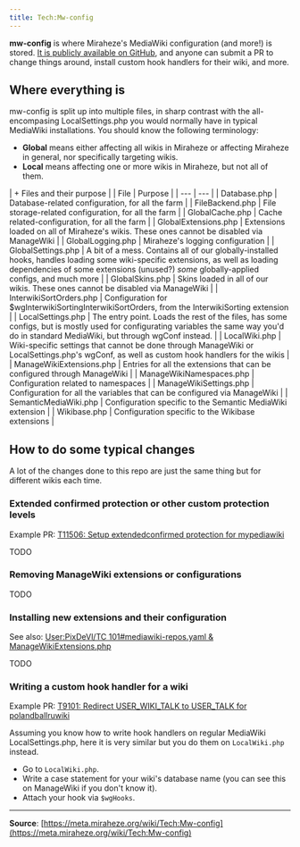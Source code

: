 ```yaml
---
title: Tech:Mw-config
---
```


**mw-config** is where Miraheze's MediaWiki configuration (and more!) is stored. [It is publicly available on GitHub](https://meta.miraheze.org/wiki/github:miraheze/mw-config), and anyone can submit a PR to change things around, install custom hook handlers for their wiki, and more.

## Where everything is

mw-config is split up into multiple files, in sharp contrast with the all-encompasing LocalSettings.php you would normally have in typical MediaWiki installations. You should know the following terminology:

* **Global** means either affecting all wikis in Miraheze or affecting Miraheze in general, nor specifically targeting wikis.
* **Local** means affecting one or more wikis in Miraheze, but not all of them.

| + Files and their purpose |
| File | Purpose |
| --- | --- |
| Database.php | Database-related configuration, for all the farm |
| FileBackend.php | File storage-related configuration, for all the farm |
| GlobalCache.php | Cache related-configuration, for all the farm |
| GlobalExtensions.php | Extensions loaded on all of Miraheze's wikis. These ones cannot be disabled via ManageWiki |
| GlobalLogging.php | Miraheze's logging configuration |
| GlobalSettings.php | A bit of a mess. Contains all of our globally-installed hooks, handles loading some wiki-specific extensions, as well as loading dependencies of some extensions (unused?) *some* globally-applied configs, and much more |
| GlobalSkins.php | Skins loaded in all of our wikis. These ones cannot be disabled via ManageWiki |
| InterwikiSortOrders.php | Configuration for $wgInterwikiSortingInterwikiSortOrders, from the InterwikiSorting extension |
| LocalSettings.php | The entry point. Loads the rest of the files, has some configs, but is mostly used for configurating variables the same way you'd do in standard MediaWiki, but through wgConf instead. |
| LocalWiki.php | Wiki-specific settings that cannot be done through ManageWiki or LocalSettings.php's wgConf, as well as custom hook handlers for the wikis |
| ManageWikiExtensions.php | Entries for all the extensions that can be configured through ManageWiki |
| ManageWikiNamespaces.php | Configuration related to namespaces |
| ManageWikiSettings.php | Configuration for all the variables that can be configured via ManageWiki |
| SemanticMediaWiki.php | Configuration specific to the Semantic MediaWiki extension |
| Wikibase.php | Configuration specific to the Wikibase extensions |

## How to do some typical changes

A lot of the changes done to this repo are just the same thing but for different wikis each time.

### Extended confirmed protection or other custom protection levels

Example PR: [T11506: Setup extendedconfirmed protection for mypediawiki](https://meta.miraheze.org/wiki/github:miraheze/mw-config/pull/5437)

TODO

### Removing ManageWiki extensions or configurations

TODO

### Installing new extensions and their configuration

See also: [User:PixDeVl/TC 101#mediawiki-repos.yaml & ManageWikiExtensions.php](https://meta.miraheze.org/wiki/User:PixDeVl/TC_101#mediawiki-repos.yaml_&_ManageWikiExtensions.php)

TODO

### Writing a custom hook handler for a wiki

Example PR: [T9101: Redirect USER_WIKI_TALK to USER_TALK for polandballruwiki](https://meta.miraheze.org/wiki/github:miraheze/mw-config/pull/4662)

Assuming you know how to write hook handlers on regular MediaWiki LocalSettings.php, here it is very similar but you do them on `LocalWiki.php` instead.

* Go to `LocalWiki.php`.
* Write a case statement for your wiki's database name (you can see this on ManageWiki if you don't know it).
* Attach your hook via `$wgHooks`.

----
**Source**: [https://meta.miraheze.org/wiki/Tech:Mw-config](https://meta.miraheze.org/wiki/Tech:Mw-config)